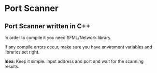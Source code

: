 # Port Scanner 
## **Port Scanner written in C++**

In order to compile it you need SFML/Network library.

If any compile errors occur, make sure you have enviroment variables and libraries set right.

**Idea:**
Keep it simple. 
Input address and port and wait for the scanning results.
